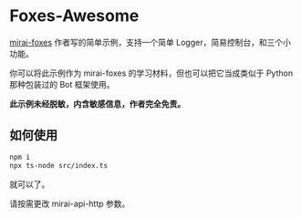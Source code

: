 # Foxes-Awesome

[mirai-foxes](https://github.com/FurDevsCN/mirai-foxes) 作者写的简单示例，支持一个简单 Logger，简易控制台，和三个小功能。

你可以将此示例作为 mirai-foxes 的学习材料，但也可以把它当成类似于 Python 那种包装过的 Bot 框架使用。

**此示例未经脱敏，内含敏感信息，作者完全免责。**

## 如何使用

```bash
npm i
npx ts-node src/index.ts
```

就可以了。

请按需更改 mirai-api-http 参数。

